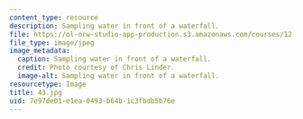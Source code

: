 ```yaml
---
content_type: resource
description: Sampling water in front of a waterfall.
file: https://ol-ocw-studio-app-production.s3.amazonaws.com/courses/12-753-geodynamics-seminar-spring-2006/7e97de01e1ea0493b64b1c3fbdb5b76e_43.jpg
file_type: image/jpeg
image_metadata:
  caption: Sampling water in front of a waterfall.
  credit: Photo courtesy of Chris Linder.
  image-alt: Sampling water in front of a waterfall.
resourcetype: Image
title: 43.jpg
uid: 7e97de01-e1ea-0493-b64b-1c3fbdb5b76e
---
```

